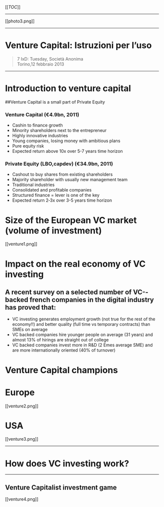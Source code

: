 [[_TOC_]]
***
[[photo3.png]]


***
# Venture Capital:	Istruzioni per l’uso	
> 7 IxD: Tuesday, Società Anonima	
> Torino,12 febbraio 2013

***
# Introduction to venture capital

##Venture Capital is a small part of Private Equity	

### Venture Capital (€4.9bn, 2011)	

* Cashin to finance growth	
* Minority shareholders next to the	 entrepreneur	
* Highly innovative industries
* Young companies, losing money	with ambitious plans		
* Pure equity risk
* Expected return above 10x      over	5-­7 years	time	horizon	

### Private Equity (LBO,capdev) (€34.9bn,	 2011)	
* Cashout to	 buy	shares from existing	shareholders	
* Majority shareholder with usually	 new	management team	
* Traditional industries
* Consolidated and profitable companies
* Structured finance = lever is one	of the key	
* Expected return	 2­‐3x	over 3-­5 years time horizon		

# Size of the	European VC market	(volume of	investment)	

[[venture1.png]]

# Impact on	the real economy of VC investing

## A recent survey on a selected number	 of VC-­‐backed french companies in the digital industry has proved that:	

* VC investing generates employment growth	(not true for the rest of the economy!!) and better quality (full time vs temporary contracts) than SMEs on average
* VC backed companies hire	 younger people	 on average (31 years) and almost 13% of hirings	 are straight out	of college		
* VC backed companies invest more in	R&D	(2 Emes average SME) and	are more internationally oriented	(40%	of turnover)	

# Venture Capital	champions

# Europe

[[venture2.png]]	

# USA

[[venture3.png]]	

***
# How does VC investing work?	

***
## Venture Capitalist investment game

[[venture4.png]]


	
  	
  	